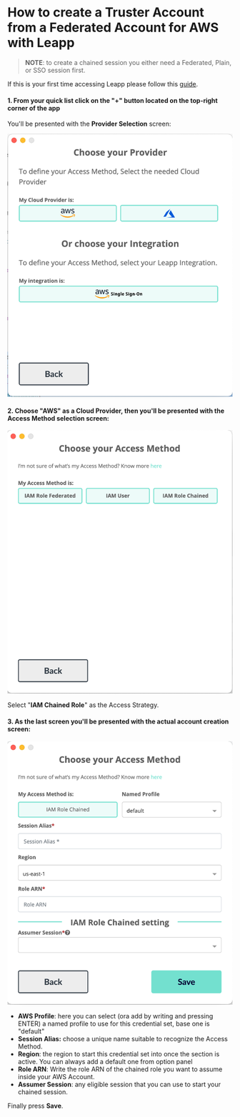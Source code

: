 # How to create a Truster Account from a Federated Account for AWS with Leapp

> **NOTE**: to create a chained session you either need a Federated, Plain, or SSO session first.

If this is your first time accessing Leapp please follow this [guide](https://github.com/Noovolari/leapp/wiki/FIRST_SETUP.md).

#### 1. From your quick list click on the "+" button located on the top-right corner of the app

You'll be presented with the **Provider Selection** screen:

![](../../../images/tutorials/aws/iam_chained_role/AWS_IAM_CHAINED_ROLE_SETUP_IN_LEAPP-1.png)

#### 2. Choose "**AWS**" as a Cloud Provider, then you'll be presented with the **Access Method** selection screen:

![](../../../images/tutorials/aws/iam_chained_role/AWS_IAM_CHAINED_ROLE_SETUP_IN_LEAPP-2.png)

Select "**IAM Chained Role**" as the Access Strategy.

#### 3. As the last screen you'll be presented with the actual account creation screen:

![](../../../images/tutorials/aws/iam_chained_role/AWS_IAM_CHAINED_ROLE_SETUP_IN_LEAPP-3.png)

- **AWS Profile**: here you can select (ora add by writing and pressing ENTER) a named profile to use for this credential set, base one is "default"
- **Session Alias:** choose a unique name suitable to recognize the Access Method.
- **Region**: the region to start this credential set into once the section is active. You can always add a default one from option panel
- **Role ARN**: Write the role ARN of the chained role you want to assume inside your AWS Account.
- **Assumer Session**: any eligible session that you can use to start your chained session.

Finally press **Save**.
